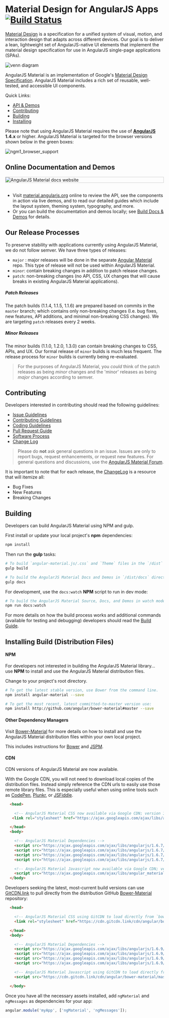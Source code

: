 # Material Design for AngularJS Apps [![Build Status](https://travis-ci.org/angular/material.svg)](https://travis-ci.org/angular/material)

[Material Design](https://material.io/) is a specification for a
unified system of visual, motion, and interaction design that adapts across different devices. Our
goal is to deliver a lean, lightweight set of AngularJS-native UI elements that implement the
material design specification for use in AngularJS single-page applications (SPAs).

![venn diagram](https://cloud.githubusercontent.com/assets/210413/5077572/30dfc2f0-6e6a-11e4-9723-07c918128f4f.png)

AngularJS Material is an implementation of Google's [Material Design Specification](https://material.io/guidelines/material-design/).
AngularJS Material includes a rich set of reusable, well-tested, and accessible UI components.

Quick Links:

*  [API & Demos](#demos)
*  [Contributing](#contributing)
*  [Building](#building)
*  [Installing](#installing)


Please note that using AngularJS Material requires the use of **[AngularJS](https://angularjs.org/) 1.4.x** or higher.
AngularJS Material is targeted for the browser versions shown below in the green boxes:

![ngm1_browser_support](https://user-images.githubusercontent.com/3506071/35176284-1419c42c-fd46-11e7-9381-d93e5c5db39a.png)

## <a name="demos"></a> Online Documentation and Demos

<div style="border: 1px solid #ccc">
  <img src="https://user-images.githubusercontent.com/3506071/39335179-ef92562e-497f-11e8-9f27-e23dc3a868f9.png" alt="AngularJS Material docs website" style="display:block;">
</div><br>

- Visit [material.angularjs.org](https://material.angularjs.org/) online to review the API, see the
  components in action via live demos, and to read our detailed guides which include the layout system,
  theming system, typography, and more.
- Or you can build the documentation and demos locally; see
  [Build Docs & Demos](https://github.com/angular/material/tree/master/docs/README.md) for details.


## <a name="releasing"></a> Our Release Processes

To preserve stability with applications currently using AngularJS Material, we do not follow semver.
We have three types of releases:

*  `major` :  major releases will be done in the separate [Angular Material](https://github.com/angular/material2) repo.
 This type of release will not be used within AngularJS Material.
*  `minor`:  contain breaking changes in addition to patch release changes.
*  `patch`:  non-breaking changes (no API, CSS, UX changes that will cause breaks in existing AngularJS Material applications).

##### Patch Releases

The patch builds (1.1.4, 1.1.5, 1.1.6) are prepared based on commits in the `master` branch; which contains only
non-breaking changes (I.e. bug fixes, new features, API additions, and minimal non-breaking CSS changes). 
We are targeting `patch` releases every 2 weeks.

##### Minor Releases

The minor builds (1.1.0, 1.2.0, 1.3.0) can contain breaking changes to CSS, APIs, and UX.
Our formal release of `minor` builds is much less frequent. The release process for `minor` builds is currently
being re-evaluated.

> For the purposes of AngularJS Material, you *could* think of the patch releases as being *minor* changes
and the 'minor' releases as being *major* changes according to semver.

## <a name="contributing"></a> Contributing

Developers interested in contributing should read the following guidelines:

- [Issue Guidelines](.github/CONTRIBUTING.md#submit)
- [Contributing Guidelines](.github/CONTRIBUTING.md)
- [Coding Guidelines](docs/guides/CODING.md)
- [Pull Request Guide](docs/guides/PULL_REQUESTS.md)
- [Software Process](docs/guides/COMMIT_LEVELS.md)
- [Change Log](CHANGELOG.md)

> Please do **not** ask general questions in an issue. Issues are only to report bugs, request
  enhancements, or request new features. For general questions and discussions, use the
  [AngularJS Material Forum](https://groups.google.com/forum/#!forum/ngmaterial).

It is important to note that for each release, the [ChangeLog](CHANGELOG.md) is a resource that will
itemize all:

- Bug Fixes
- New Features
- Breaking Changes

## <a name="building"></a> Building

Developers can build AngularJS Material using NPM and gulp.

First install or update your local project's **npm** dependencies:

```bash
npm install
```

Then run the **gulp** tasks:

```bash
# To build `angular-material.js/.css` and `Theme` files in the `/dist` directory
gulp build

# To build the AngularJS Material Docs and Demos in `/dist/docs` directory
gulp docs
```

For development, use the `docs:watch` **NPM** script to run in dev mode:

```bash
# To build the AngularJS Material Source, Docs, and Demos in watch mode
npm run docs:watch
```

For more details on how the build process works and additional commands (available for testing and
debugging) developers should read the [Build Guide](docs/guides/BUILD.md).

## <a name="installing"></a> Installing Build (Distribution Files)

#### NPM

For developers not interested in building the AngularJS Material library... use **NPM** to install
and use the AngularJS Material distribution files.

Change to your project's root directory.

```bash
# To get the latest stable version, use Bower from the command line.
npm install angular-material --save

# To get the most recent, latest committed-to-master version use:
npm install http://github.com/angular/bower-material#master --save
```

#### Other Dependency Managers

Visit [Bower-Material](https://github.com/angular/bower-material/blob/master/README.md) for more
details on how to install and use the AngularJS Material distribution files within your own local
project.

This includes instructions for [Bower](https://github.com/angular/bower-material#bower)
and [JSPM](https://github.com/angular/bower-material#jspm).

#### CDN

CDN versions of AngularJS Material are now available.

With the Google CDN, you will not need to download local copies of the distribution files. Instead
simply reference the CDN urls to easily use those remote library files. This is especially useful
when using online tools such as [CodePen](http://codepen.io/), [Plunkr](http://plnkr.co/), or
[JSFiddle](http://jsfiddle.net/).

```html
  <head>

    <!-- AngularJS Material CSS now available via Google CDN; version 1.1.9 used here -->
   <link rel="stylesheet" href="https://ajax.googleapis.com/ajax/libs/angular_material/1.1.9/angular-material.min.css">

  </head>
  <body>

    <!-- AngularJS Material Dependencies -->
    <script src="https://ajax.googleapis.com/ajax/libs/angularjs/1.6.7/angular.min.js"></script>
    <script src="https://ajax.googleapis.com/ajax/libs/angularjs/1.6.7/angular-animate.min.js"></script>
    <script src="https://ajax.googleapis.com/ajax/libs/angularjs/1.6.7/angular-aria.min.js"></script>
    <script src="https://ajax.googleapis.com/ajax/libs/angularjs/1.6.7/angular-messages.min.js"></script>

    <!-- AngularJS Material Javascript now available via Google CDN; version 1.1.4 used here -->
    <script src="https://ajax.googleapis.com/ajax/libs/angular_material/1.1.9/angular-material.min.js"></script>
  </body>
```

Developers seeking the latest, most-current build versions can use [GitCDN.link](https://cdn.gitcdn.link/) to
pull directly from the distribution GitHub
[Bower-Material](https://github.com/angular/bower-material) repository:

```html
  <head>

    <!-- AngularJS Material CSS using GitCDN to load directly from `bower-material/master` -->
    <link rel="stylesheet" href="https://cdn.gitcdn.link/cdn/angular/bower-material/master/angular-material.css">

  </head>
  <body>

    <!-- AngularJS Material Dependencies -->
    <script src="https://ajax.googleapis.com/ajax/libs/angularjs/1.6.9/angular.js"></script>
    <script src="https://ajax.googleapis.com/ajax/libs/angularjs/1.6.9/angular-animate.js"></script>
    <script src="https://ajax.googleapis.com/ajax/libs/angularjs/1.6.9/angular-aria.js"></script>
    <script src="https://ajax.googleapis.com/ajax/libs/angularjs/1.6.9/angular-messages.min.js"></script>

    <!-- AngularJS Material Javascript using GitCDN to load directly from `bower-material/master` -->
    <script src="https://cdn.gitcdn.link/cdn/angular/bower-material/master/angular-material.js"></script>

  </body>
```

Once you have all the necessary assets installed, add `ngMaterial` and `ngMessages` as dependencies for your app:

```javascript
angular.module('myApp', ['ngMaterial', 'ngMessages']);
```

